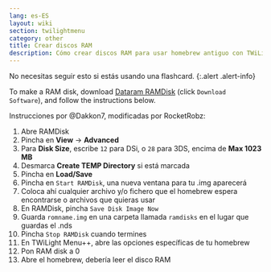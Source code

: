 ```yaml
---
lang: es-ES
layout: wiki
section: twilightmenu
category: other
title: Crear discos RAM
description: Cómo crear discos RAM para usar homebrew antiguo con TWiLight Menu++
---
```


No necesitas seguir esto si estás usando una flashcard.
{:.alert .alert-info}

To make a RAM disk, download [Dataram RAMDisk](http://memory.dataram.com/products-and-services/software/ramdisk#freeware) (click `Download Software`), and follow the instructions below.

Instrucciones por @Dakkon7, modificadas por RocketRobz:

1. Abre RAMDisk
1. Pincha en **View** -> **Advanced**
1. Para **Disk Size**, escribe `12` para DSi, o `28` para 3DS, encima de **Max 1023 MB**
1. Desmarca **Create TEMP Directory** si está marcada
1. Pincha en **Load/Save**
1. Pincha en `Start RAMDisk`, una nueva ventana para tu .img aparecerá
1. Coloca ahí cualquier archivo y/o fichero que el homebrew espera encontrarse o archivos que quieras usar
1. En RAMDisk, pincha `Save Disk Image Now`
1. Guarda `romname.img` en una carpeta llamada `ramdisks` en el lugar que guardas el .nds
1. Pincha `Stop RAMDisk` cuando termines
1. En TWiLight Menu++, abre las opciones específicas de tu homebrew
1. Pon RAM disk a 0
1. Abre el homebrew, debería leer el disco RAM
